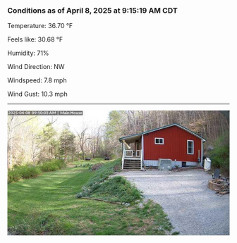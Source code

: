 ### Conditions as of April 8, 2025 at 9:15:19 AM CDT 

Temperature: 36.70 &deg;F

Feels like: 30.68 &deg;F

Humidity: 71%

Wind Direction: NW

Windspeed: 7.8 mph

Wind Gust: 10.3 mph

---

<img src="./images/latest.jpeg"/>

